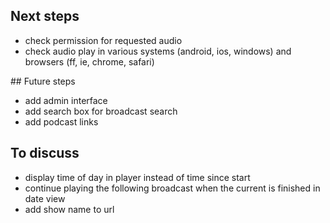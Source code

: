 ## Next steps

* check permission for requested audio
* check audio play in various systems (android, ios, windows) and browsers (ff, ie, chrome, safari)

## Future steps

* add admin interface
* add search box for broadcast search
* add podcast links

## To discuss

* display time of day in player instead of time since start
* continue playing the following broadcast when the current is finished in date view
* add show name to url
